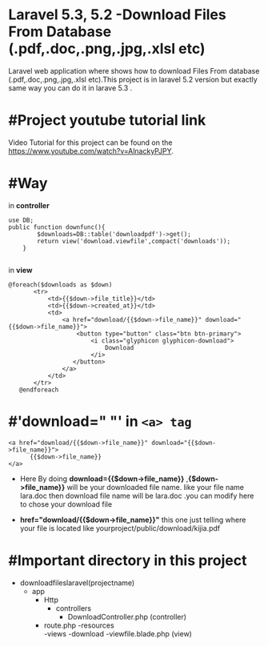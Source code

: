 # Laravel 5.3, 5.2 -Download Files From Database (.pdf,.doc,.png,.jpg,.xlsl etc)

Laravel web application where shows how to download Files From database (.pdf,.doc,.png,.jpg,.xlsl etc).This project is in laravel 5.2 version but exactly same  way you 
can do it in larave 5.3 .


#Project youtube tutorial link
======

>>>
Video Tutorial for this project can be found on the https://www.youtube.com/watch?v=AlnackyPJPY.
>>>


#Way
======

in **controller**

```laravel
use DB;
public function downfunc(){
    	$downloads=DB::table('downloadpdf')->get();
    	return view('download.viewfile',compact('downloads'));
    }
    
```
    
 in **view**
 
 ```laravel
 @foreach($downloads as $down)
		<tr>
			<td>{{$down->file_title}}</td>
			<td>{{$down->created_at}}</td>
			<td>
				<a href="download/{{$down->file_name}}" download="{{$down->file_name}}">
					<button type="button" class="btn btn-primary">
						<i class="glyphicon glyphicon-download">
							Download
						</i>
				   </button>
				</a>
			</td>
		</tr>
	@endforeach
```

#'download=" "' in  ``` <a> tag  ```
======

```laravel
<a href="download/{{$down->file_name}}" download="{{$down->file_name}}">
      {{$down->file_name}}
</a>
```

* Here By doing **download={{$down->file_name}}** ,**{$down->file_name}}** will be your downloaded file name.
like your file name lara.doc then download file name will be lara.doc .you can modify here to chose your download file

* **href="download/{{$down->file_name}}"** this one just telling where your file is located like yourproject/public/download/kijia.pdf


#Important directory in this project
======
- downloadfileslaravel(projectname)
    - app
        - Http
            - controllers
                - DownloadController.php (controller)
        - route.php
    -resources  
        -views
            -download
                -viewfile.blade.php  (view)
